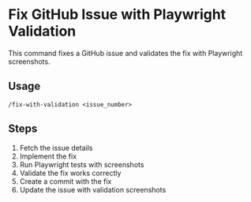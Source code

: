 # Fix GitHub Issue with Playwright Validation

This command fixes a GitHub issue and validates the fix with Playwright screenshots.

## Usage
`/fix-with-validation <issue_number>`

## Steps
1. Fetch the issue details
2. Implement the fix
3. Run Playwright tests with screenshots
4. Validate the fix works correctly
5. Create a commit with the fix
6. Update the issue with validation screenshots